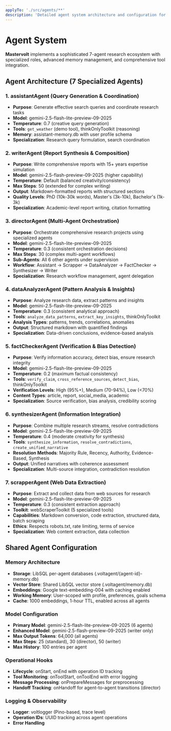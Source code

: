 ```yaml
---
applyTo: './src/agents/**'
description: 'Detailed agent system architecture and configuration for Mastervolt project'
---
```


# Agent System

**Mastervolt** implements a sophisticated 7-agent research ecosystem with specialized roles, advanced memory management, and comprehensive tool integration.

## Agent Architecture (7 Specialized Agents)

### 1. assistantAgent (Query Generation & Coordination)

- **Purpose**: Generate effective search queries and coordinate research tasks
- **Model**: gemini-2.5-flash-lite-preview-09-2025
- **Temperature**: 0.7 (creative query generation)
- **Tools**: `get_weather` (demo tool), thinkOnlyToolkit (reasoning)
- **Memory**: assistant-memory.db with user profile schema
- **Specialization**: Research query formulation, search coordination

### 2. writerAgent (Report Synthesis & Composition)

- **Purpose**: Write comprehensive reports with 15+ years expertise simulation
- **Model**: gemini-2.5-flash-preview-09-2025 (higher capability)
- **Temperature**: Default (balanced creativity/consistency)
- **Max Steps**: 50 (extended for complex writing)
- **Output**: Markdown-formatted reports with structured sections
- **Quality Levels**: PhD (10k-30k words), Master's (3k-10k), Bachelor's (1k-3k)
- **Specialization**: Academic-level report writing, citation formatting

### 3. directorAgent (Multi-Agent Orchestration)

- **Purpose**: Orchestrate comprehensive research projects using specialized agents
- **Model**: gemini-2.5-flash-lite-preview-09-2025
- **Temperature**: 0.3 (consistent orchestration decisions)
- **Max Steps**: 30 (complex multi-agent workflows)
- **Sub-Agents**: All 6 other agents under supervision
- **Workflow**: Assistant → Scrapper → DataAnalyzer → FactChecker → Synthesizer → Writer
- **Specialization**: Research workflow management, agent delegation

### 4. dataAnalyzerAgent (Pattern Analysis & Insights)

- **Purpose**: Analyze research data, extract patterns and insights
- **Model**: gemini-2.5-flash-lite-preview-09-2025
- **Temperature**: 0.3 (consistent analytical approach)
- **Tools**: `analyze_data_patterns`, `extract_key_insights`, thinkOnlyToolkit
- **Analysis Types**: patterns, trends, correlations, anomalies
- **Output**: Structured markdown with quantified findings
- **Specialization**: Data-driven conclusions, evidence-based analysis

### 5. factCheckerAgent (Verification & Bias Detection)

- **Purpose**: Verify information accuracy, detect bias, ensure research integrity
- **Model**: gemini-2.5-flash-lite-preview-09-2025
- **Temperature**: 0.2 (maximum factual consistency)
- **Tools**: `verify_claim`, `cross_reference_sources`, `detect_bias`, thinkOnlyToolkit
- **Verification Levels**: High (95%+), Medium (70-94%), Low (<70%)
- **Content Types**: article, report, social_media, academic
- **Specialization**: Source verification, bias analysis, credibility scoring

### 6. synthesizerAgent (Information Integration)

- **Purpose**: Combine multiple research streams, resolve contradictions
- **Model**: gemini-2.5-flash-lite-preview-09-2025
- **Temperature**: 0.4 (moderate creativity for synthesis)
- **Tools**: `synthesize_information`, `resolve_contradictions`, `create_unified_narrative`
- **Resolution Methods**: Majority Rule, Recency, Authority, Evidence-Based, Synthesis
- **Output**: Unified narratives with coherence assessment
- **Specialization**: Multi-source integration, contradiction resolution

### 7. scrapperAgent (Web Data Extraction)

- **Purpose**: Extract and collect data from web sources for research
- **Model**: gemini-2.5-flash-lite-preview-09-2025
- **Temperature**: 0.3 (consistent extraction approach)
- **Toolkit**: webScraperToolkit (5 specialized tools)
- **Capabilities**: Markdown conversion, code extraction, structured data, batch scraping
- **Ethics**: Respects robots.txt, rate limiting, terms of service
- **Specialization**: Web content extraction, data collection

## Shared Agent Configuration

### Memory Architecture

- **Storage**: LibSQL per-agent databases (.voltagent/{agent-id}-memory.db)
- **Vector Store**: Shared LibSQL vector store (.voltagent/memory.db)
- **Embeddings**: Google text-embedding-004 with caching enabled
- **Working Memory**: User-scoped with profile, preferences, goals schema
- **Cache**: 1000 embeddings, 1-hour TTL, enabled across all agents

### Model Configuration

- **Primary Model**: gemini-2.5-flash-lite-preview-09-2025 (6 agents)
- **Enhanced Model**: gemini-2.5-flash-preview-09-2025 (writer only)
- **Max Output Tokens**: 64,000 (all agents)
- **Max Steps**: 25 (standard), 30 (director), 50 (writer)
- **Max History**: 100 entries per agent

### Operational Hooks

- **Lifecycle**: onStart, onEnd with operation ID tracking
- **Tool Monitoring**: onToolStart, onToolEnd with error logging
- **Message Processing**: onPrepareMessages for preprocessing
- **Handoff Tracking**: onHandoff for agent-to-agent transitions (director)

### Logging & Observability

- **Logger**: voltlogger (Pino-based, trace level)
- **Operation IDs**: UUID tracking across agent operations
- **Error Handling**
